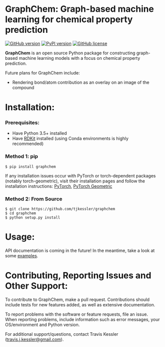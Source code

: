 # GraphChem: Graph-based machine learning for chemical property prediction

[![GitHub version](https://badge.fury.io/gh/tjkessler%2FGraphChem.svg)](https://badge.fury.io/gh/tjkessler%2FGraphChem)
[![PyPI version](https://badge.fury.io/py/graphchem.svg)](https://badge.fury.io/py/graphchem)
[![GitHub license](https://img.shields.io/badge/license-MIT-blue.svg)](https://raw.githubusercontent.com/tjkessler/GraphChem/master/LICENSE.txt)

**GraphChem** is an open source Python package for constructing graph-based machine learning models with a focus on chemical property prediction. 

Future plans for GraphChem include:
- Rendering bond/atom contribution as an overlay on an image of the compound

# Installation:

### Prerequisites:
- Have Python 3.5+ installed
- Have [RDKit](https://www.rdkit.org/docs/Install.html) installed (using Conda environments is highly recommended)

### Method 1: pip
```
$ pip install graphchem
```

If any installation issues occur with PyTorch or torch-dependent packages (notably torch-geometric), visit their installation pages and follow the installation instructions: [PyTorch](https://pytorch.org/get-started/locally/), [PyTorch Geometric](https://pytorch-geometric.readthedocs.io/en/latest/notes/installation.html)

### Method 2: From Source
```
$ git clone https://github.com/tjkessler/graphchem
$ cd graphchem
$ python setup.py install
```

# Usage:

API documentation is coming in the future! In the meantime, take a look at some [examples](https://github.com/tjkessler/GraphChem/tree/master/examples).

# Contributing, Reporting Issues and Other Support:

To contribute to GraphChem, make a pull request. Contributions should include tests for new features added, as well as extensive documentation.

To report problems with the software or feature requests, file an issue. When reporting problems, include information such as error messages, your OS/environment and Python version.

For additional support/questions, contact Travis Kessler (travis.j.kessler@gmail.com).
